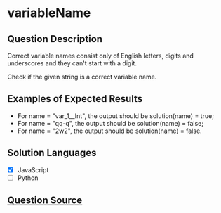 # variableName

## Question Description

Correct variable names consist only of English letters, digits and underscores and they can't start with a digit.

Check if the given string is a correct variable name.

## Examples of Expected Results

- For name = "var_1\_\_Int", the output should be
  solution(name) = true;
- For name = "qq-q", the output should be
  solution(name) = false;
- For name = "2w2", the output should be
  solution(name) = false.

## Solution Languages

- [x] JavaScript
- [ ] Python

## [Question Source](https://app.codesignal.com/arcade/intro/level-6/6Wv4WsrsMJ8Y2Fwno)
